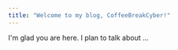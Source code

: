 ```yaml
---
title: "Welcome to my blog, CoffeeBreakCyber!"
---
```


I'm glad you are here. I plan to talk about ...
